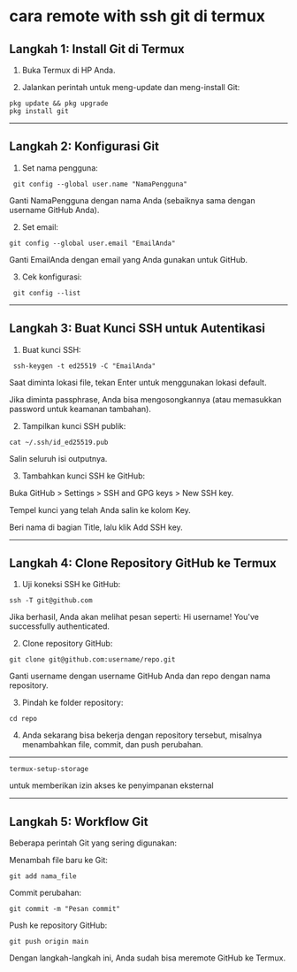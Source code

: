 # cara remote with ssh git di termux

## Langkah 1: Install Git di Termux

1. Buka Termux di HP Anda.


2. Jalankan perintah untuk meng-update dan meng-install Git:
```
pkg update && pkg upgrade
pkg install git
```



---

## Langkah 2: Konfigurasi Git

1. Set nama pengguna:
```
 git config --global user.name "NamaPengguna"
```

Ganti NamaPengguna dengan nama Anda (sebaiknya sama dengan username GitHub Anda).


2. Set email:
```
git config --global user.email "EmailAnda"
```

Ganti EmailAnda dengan email yang Anda gunakan untuk GitHub.


3. Cek konfigurasi:
```
 git config --list 

```


---

## Langkah 3: Buat Kunci SSH untuk Autentikasi

1. Buat kunci SSH:
```
 ssh-keygen -t ed25519 -C "EmailAnda" 
```
Saat diminta lokasi file, tekan Enter untuk menggunakan lokasi default.

Jika diminta passphrase, Anda bisa mengosongkannya (atau memasukkan password untuk keamanan tambahan).



2. Tampilkan kunci SSH publik:
```
cat ~/.ssh/id_ed25519.pub
```
Salin seluruh isi outputnya.


3. Tambahkan kunci SSH ke GitHub:

Buka GitHub > Settings > SSH and GPG keys > New SSH key.

Tempel kunci yang telah Anda salin ke kolom Key.

Beri nama di bagian Title, lalu klik Add SSH key.





---

## Langkah 4: Clone Repository GitHub ke Termux

1. Uji koneksi SSH ke GitHub:
```
ssh -T git@github.com
```
Jika berhasil, Anda akan melihat pesan seperti:
Hi username! You've successfully authenticated.


2. Clone repository GitHub:
```
git clone git@github.com:username/repo.git
```
Ganti username dengan username GitHub Anda dan repo dengan nama repository.


3. Pindah ke folder repository:
```
cd repo

```
4. Anda sekarang bisa bekerja dengan repository tersebut, misalnya menambahkan file, commit, dan push perubahan.

---
`termux-setup-storage`

untuk memberikan izin akses ke penyimpanan eksternal

---

## Langkah 5: Workflow Git

Beberapa perintah Git yang sering digunakan:

Menambah file baru ke Git:
```
git add nama_file
```

Commit perubahan:
```
git commit -m "Pesan commit"
```
Push ke repository GitHub:
```
git push origin main
```

Dengan langkah-langkah ini, Anda sudah bisa meremote GitHub ke Termux.

